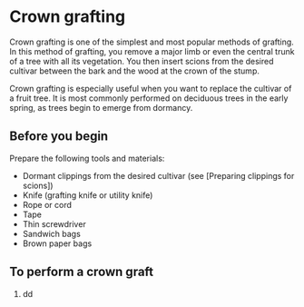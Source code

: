 # Crown grafting
Crown grafting is one of the simplest and most popular methods of grafting. In this method of grafting, you remove a major limb or even the central trunk of a tree with all its vegetation. You then insert scions from the desired cultivar between the bark and the wood at the crown of the stump.

Crown grafting is especially useful when you want to replace the cultivar of a fruit tree. It is most commonly performed on deciduous trees in the early spring, as trees begin to emerge from dormancy.

## Before you begin
Prepare the following tools and materials:
* Dormant clippings from the desired cultivar (see [Preparing clippings for scions])
* Knife (grafting knife or utility knife)
* Rope or cord
* Tape
* Thin screwdriver
* Sandwich bags
* Brown paper bags

## To perform a crown graft
1. dd
